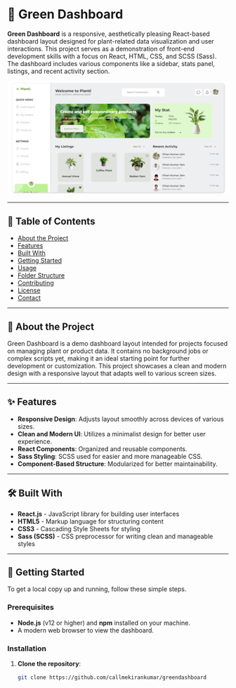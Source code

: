 # 🌿 Green Dashboard

**Green Dashboard** is a responsive, aesthetically pleasing React-based dashboard layout designed for plant-related data visualization and user interactions. This project serves as a demonstration of front-end development skills with a focus on React, HTML, CSS, and SCSS (Sass). The dashboard includes various components like a sidebar, stats panel, listings, and recent activity section.

![alt text](image.png)

---

## 📑 Table of Contents

- [About the Project](#about-the-project)
- [Features](#features)
- [Built With](#built-with)
- [Getting Started](#getting-started)
- [Usage](#usage)
- [Folder Structure](#folder-structure)
- [Contributing](#contributing)
- [License](#license)
- [Contact](#contact)

---

## 📝 About the Project

Green Dashboard is a demo dashboard layout intended for projects focused on managing plant or product data. It contains no background jobs or complex scripts yet, making it an ideal starting point for further development or customization. This project showcases a clean and modern design with a responsive layout that adapts well to various screen sizes.

---

## ✨ Features

- **Responsive Design**: Adjusts layout smoothly across devices of various sizes.
- **Clean and Modern UI**: Utilizes a minimalist design for better user experience.
- **React Components**: Organized and reusable components.
- **Sass Styling**: SCSS used for easier and more manageable CSS.
- **Component-Based Structure**: Modularized for better maintainability.

---

## 🛠 Built With

- **React.js** - JavaScript library for building user interfaces
- **HTML5** - Markup language for structuring content
- **CSS3** - Cascading Style Sheets for styling
- **Sass (SCSS)** - CSS preprocessor for writing clean and manageable styles

---

## 🚀 Getting Started

To get a local copy up and running, follow these simple steps.

### Prerequisites

- **Node.js** (v12 or higher) and **npm** installed on your machine.
- A modern web browser to view the dashboard.

### Installation

1. **Clone the repository**:
   ```bash
   git clone https://github.com/callmekirankumar/greendashboard
